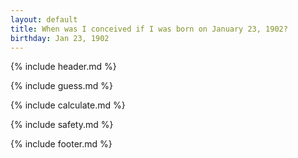 ```yaml
---
layout: default
title: When was I conceived if I was born on January 23, 1902?
birthday: Jan 23, 1902
---
```


{% include header.md %}

{% include guess.md %}

{% include calculate.md %}

{% include safety.md %}

{% include footer.md %}



